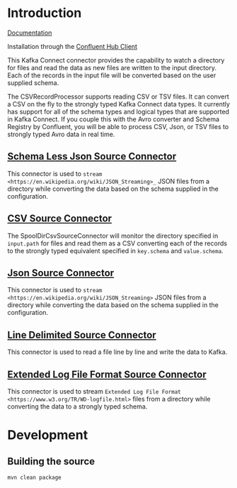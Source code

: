 # Introduction
[Documentation](https://jcustenborder.github.io/kafka-connect-documentation/projects/kafka-connect-spooldir)

Installation through the [Confluent Hub Client](https://docs.confluent.io/current/connect/managing/confluent-hub/client.html)

This Kafka Connect connector provides the capability to watch a directory for files and read the data as new files are written to the input directory. Each of the records in the input file will be converted based on the user supplied schema.

The CSVRecordProcessor supports reading CSV or TSV files. It can convert a CSV on the fly to the strongly typed Kafka Connect data types. It currently has support for all of the schema types and logical types that are supported in Kafka Connect. If you couple this with the Avro converter and Schema Registry by Confluent, you will be able to process CSV, Json, or TSV files to strongly typed Avro data in real time.

## [Schema Less Json Source Connector](https://jcustenborder.github.io/kafka-connect-documentation/projects/kafka-connect-spooldir/sources/SpoolDirSchemaLessJsonSourceConnector.html)

This connector is used to `stream <https://en.wikipedia.org/wiki/JSON_Streaming>_` JSON files from a directory while converting the data based on the schema supplied in the configuration.
## [CSV Source Connector](https://jcustenborder.github.io/kafka-connect-documentation/projects/kafka-connect-spooldir/sources/SpoolDirCsvSourceConnector.html)

The SpoolDirCsvSourceConnector will monitor the directory specified in `input.path` for files and read them as a CSV converting each of the records to the strongly typed equivalent specified in `key.schema` and `value.schema`.
## [Json Source Connector](https://jcustenborder.github.io/kafka-connect-documentation/projects/kafka-connect-spooldir/sources/SpoolDirJsonSourceConnector.html)

This connector is used to `stream <https://en.wikipedia.org/wiki/JSON_Streaming>` JSON files from a directory while converting the data based on the schema supplied in the configuration.
## [Line Delimited Source Connector](https://jcustenborder.github.io/kafka-connect-documentation/projects/kafka-connect-spooldir/sources/SpoolDirLineDelimitedSourceConnector.html)

This connector is used to read a file line by line and write the data to Kafka.
## [Extended Log File Format Source Connector](https://jcustenborder.github.io/kafka-connect-documentation/projects/kafka-connect-spooldir/sources/SpoolDirELFSourceConnector.html)

This connector is used to stream `Extended Log File Format <https://www.w3.org/TR/WD-logfile.html>` files from a directory while converting the data to a strongly typed schema.



# Development

## Building the source

```bash
mvn clean package
```